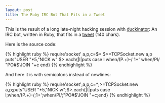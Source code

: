 ```yaml
---
layout: post
title: The Ruby IRC Bot That Fits in a Tweet
---
```


This is the result of a long late-night hacking session with
[duckinator](http://duckinator.net): An IRC bot, written in Ruby, that fits in
a [tweet](http://twitter.com/tsion/status/14086779076) (140 chars).

Here is the source code:

{% highlight ruby %}
require'socket'
a,p,c=$*
$>=TCPSocket.new a,p
puts"USER "*5,"NICK w"
$>.each{|l|puts case l
when/(P.+)-/
$1+$'
when/PI/
"PO#$'JOIN "+c
end}
{% endhighlight %}

And here it is with semicolons instead of newlines:

{% highlight ruby %}
require'socket';a,p,c=$*;$>=TCPSocket.new a,p;puts"USER "*5,"NICK w";$>.each{|l|puts case l;when/(P.+)-/;$1+$';when/PI/;"PO#$'JOIN "+c;end}
{% endhighlight %}
